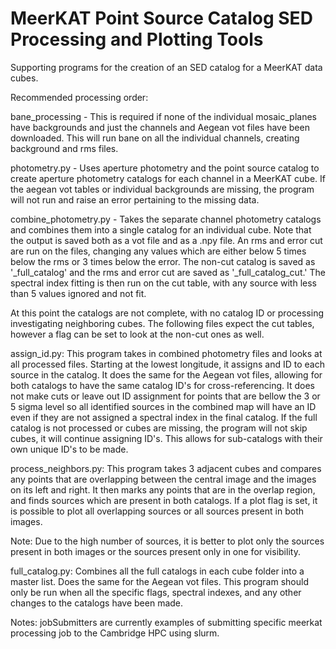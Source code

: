 # MeerKAT Point Source Catalog SED Processing and Plotting Tools

Supporting programs for the creation of an SED catalog for a MeerKAT data cubes.

Recommended processing order:

bane_processing - This is required if none of the individual mosaic_planes have backgrounds and just the channels and 
Aegean vot files have been downloaded. This will run bane on all the individual channels, creating background and rms files.

photometry.py - Uses aperture photometry and the point source catalog to create aperture photometry catalogs for each 
channel in a MeerKAT cube. If the aegean vot tables or individual backgrounds are missing, the program
will not run and raise an error pertaining to the missing data.

combine_photometry.py - Takes the separate channel photometry catalogs and combines them into a single catalog for an 
individual cube. Note that the output is saved both as a vot file and as a .npy file. 
An rms and error cut are run on the files, changing any values which are either below 5 times
below the rms or 3 times below the error. The non-cut catalog is saved as '_full_catalog' and the
rms and error cut are saved as '_full_catalog_cut.' The spectral index fitting is then run
on the cut table, with any source with less than 5 values ignored and not fit.

At this point the catalogs are not
complete, with no catalog ID or processing investigating neighboring cubes. The following files
expect the cut tables, however a flag can be set to look at the non-cut ones as well.

assign_id.py: This program takes in combined photometry files and looks at all processed files. Starting
at the lowest longitude, it assigns and ID to each source in the catalog. It does the same for the Aegean vot
files, allowing for both catalogs to have the same catalog ID's for cross-referencing.
It does not make cuts or leave
out ID assignment for points that are bellow the 3 or 5 sigma level so all identified sources in the combined
map will have an ID even if they are not assigned a spectral index in the final catalog. If the full
catalog is not processed or cubes are missing, the program will not skip cubes, it will continue assigning
ID's. This allows for sub-catalogs with their own unique ID's to be made.

process_neighbors.py: This program takes 3 adjacent cubes and compares any points that are overlapping between
the central image and the images on its left and right. It then marks any points that are in the overlap region,
and finds sources which are present in both catalogs. If a plot flag is set, it is possible
to plot all overlapping sources or all sources present in both images. 

Note: Due to the high number of sources, it is better to plot only the sources present in both images or the sources
present only in one for visibility.

full_catalog.py: Combines all the full catalogs in each cube folder into a master list. Does the same
for the Aegean vot files.
This program should only be run when all the specific flags, spectral indexes, and any other
changes to the catalogs have been made.

Notes:
jobSubmitters are currently examples of submitting specific meerkat processing job to the Cambridge HPC using slurm. 
